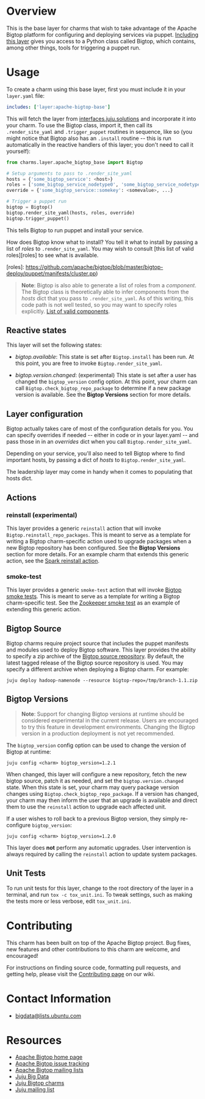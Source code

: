 # Overview

This is the base layer for charms that wish to take advantage of the
Apache Bigtop platform for configuring and deploying services via
puppet. [Including this layer][building] gives you access to a Python
class called Bigtop, which contains, among other things, tools for
triggering a puppet run.

[building]: https://jujucharms.com/docs/stable/authors-charm-building


# Usage

To create a charm using this base layer, first you must include it in
your `layer.yaml` file:

```yaml
includes: ['layer:apache-bigtop-base']
```

This will fetch the layer from [interfaces.juju.solutions][] and
incorporate it into your charm. To use the Bigtop class, import it,
then call its `.render_site_yaml` and `.trigger_puppet` routines in
sequence, like so (you might notice that Bigtop also has an `.install`
routine -- this is run automatically in the reactive handlers of this
layer; you don't need to call it yourself):

[interfaces.juju.solutions]: http://interfaces.juju.solutions/

```python
from charms.layer.apache_bigtop_base import Bigtop

# Setup arguments to pass to .render_site_yaml
hosts = {'some_bigtop_service': <host>}
roles = ['some_bigtop_service_nodetype0', 'some_bigtop_service_nodetype1']
override = {'some_bigtop_service::somekey': <somevalue>, ...}

# Trigger a puppet run
bigtop = Bigtop()
bigtop.render_site_yaml(hosts, roles, override)
bigtop.trigger_puppet()
```

This tells Bigtop to run puppet and install your service.

How does Bigtop know what to install? You tell it what to install by
passing a list of *roles* to `.render_site_yaml`. You may wish to
consult [this list of valid roles][roles] to see what is available.

[roles]: https://github.com/apache/bigtop/blob/master/bigtop-deploy/puppet/manifests/cluster.pp)

> **Note**: Bigtop is also able to generate a list of roles from a
*component*. The Bigtop class is theoretically able to infer
components from the *hosts* dict that you pass to
`.render_site_yaml`. As of this writing, this code path is not well
tested, so you may want to specify roles explicitly. [List of
valid components][components].

[components]: https://github.com/apache/bigtop/blob/master/bigtop-deploy/puppet/hieradata/site.yaml

## Reactive states

This layer will set the following states:

  * *bigtop.available*: This state is set after `Bigtop.install` has been run.
  At this point, you are free to invoke `Bigtop.render_site_yaml`.

  * *bigtop.version.changed*: (experimental) This state is set after a user has
  changed the `bigtop_version` config option. At this point, your charm can
  call `Bigtop.check_bigtop_repo_package` to determine if a new package version
  is available. See the **Bigtop Versions** section for more details.

## Layer configuration

Bigtop actually takes care of most of the configuration details for
you. You can specify overrides if needed -- either in code or in your
layer.yaml -- and pass those in in an *overrides* dict when you call
`Bigtop.render_site_yaml`.

Depending on your service, you'll also need to tell Bigtop where to
find important hosts, by passing a dict of *hosts* to
`Bigtop.render_site_yaml`.

The leadership layer may come in handy when it comes to populating
that hosts dict.

## Actions

### reinstall (experimental) ###
This layer provides a generic `reinstall` action that will invoke
`Bigtop.reinstall_repo_packages`. This is meant to serve as a template for
writing a Bigtop charm-specific action used to upgrade packages when a new
Bigtop repository has been configured. See the **Bigtop Versions** section for
more details. For an example charm that extends this generic action, see the
[Spark reinstall action][spark-reinstall].

[spark-reinstall]: https://github.com/apache/bigtop/blob/master/bigtop-packages/src/charm/spark/layer-spark/actions/reinstall

### smoke-test ###
This layer provides a generic `smoke-test` action that will invoke [Bigtop
smoke tests][bigtop-smoke]. This is meant to serve as a template for
writing a Bigtop charm-specific test. See the [Zookeeper smoke
test][zk-smoke] as an example of extending this generic action.

[bigtop-smoke]: https://github.com/apache/bigtop/tree/master/bigtop-tests/smoke-tests
[zk-smoke]: https://github.com/apache/bigtop/blob/master/bigtop-packages/src/charm/zookeeper/layer-zookeeper/actions/smoke-test

## Bigtop Source

Bigtop charms require project source that includes the puppet manifests and
modules used to deploy Bigtop software. This layer provides the ability to
specify a zip archive of the [Bigtop source repository][bigtop-repo]. By
default, the latest tagged release of the Bigtop source repository is used.
You may specify a different archive when deploying a Bigtop charm. For example:

```
juju deploy hadoop-namenode --resource bigtop-repo=/tmp/branch-1.1.zip
```

[bigtop-repo]: https://github.com/apache/bigtop/tree/master

## Bigtop Versions

> **Note**: Support for changing Bigtop versions at runtime should be
considered experimental in the current release. Users are encouraged to try
this feature in development environments. Changing the Bigtop version in a
production deployment is not yet recommended.

The `bigtop_version` config option can be used to change the version of
Bigtop at runtime:

    juju config <charm> bigtop_version=1.2.1

When changed, this layer will configure a new repository, fetch the new bigtop
source, patch it as needed, and set the `bigtop.version.changed` state. When
this state is set, your charm may query package version changes using
`Bigtop.check_bigtop_repo_package`. If a version has changed, your charm may
then inform the user that an upgrade is available and direct them to use the
`reinstall` action to upgrade each affected unit.

If a user wishes to roll back to a previous Bigtop version, they simply
re-configure `bigtop_version`:

    juju config <charm> bigtop_version=1.2.0

This layer does **not** perform any automatic upgrades. User intervention is
always required by calling the `reinstall` action to update system packages.

## Unit Tests

To run unit tests for this layer, change to the root directory of the
layer in a terminal, and run `tox -c tox_unit.ini`. To tweak settings,
such as making the tests more or less verbose, edit `tox_unit.ini`.


# Contributing

This charm has been built on top of the Apache Bigtop project. Bug
fixes, new features and other contributions to this charm are welcome,
and encouraged!

For instructions on finding source code, formatting pull requests, and
getting help, please visit the [Contributing page][contributing] on our
wiki.

[contributing]: https://github.com/juju-solutions/bigdata-community/wiki/Contributing


# Contact Information

- <bigdata@lists.ubuntu.com>


# Resources

- [Apache Bigtop home page](http://bigtop.apache.org/)
- [Apache Bigtop issue tracking](http://bigtop.apache.org/issue-tracking.html)
- [Apache Bigtop mailing lists](http://bigtop.apache.org/mail-lists.html)
- [Juju Big Data](https://jujucharms.com/big-data)
- [Juju Bigtop charms](https://jujucharms.com/q/bigtop)
- [Juju mailing list](https://lists.ubuntu.com/mailman/listinfo/juju)
